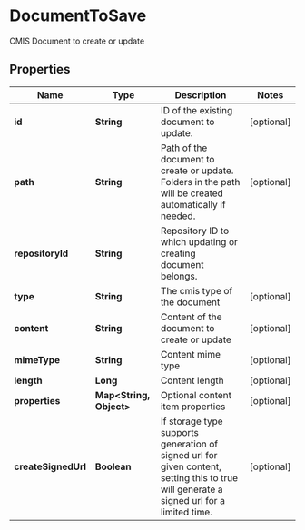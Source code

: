 

# DocumentToSave

CMIS Document to create or update

## Properties

| Name | Type | Description | Notes |
|------------ | ------------- | ------------- | -------------|
|**id** | **String** | ID of the existing document to update. |  [optional] |
|**path** | **String** | Path of the document to create or update. Folders in the path will be created automatically if needed. |  [optional] |
|**repositoryId** | **String** | Repository ID to which updating or creating document belongs. |  |
|**type** | **String** | The cmis type of the document |  [optional] |
|**content** | **String** | Content of the document to create or update |  [optional] |
|**mimeType** | **String** | Content mime type |  [optional] |
|**length** | **Long** | Content length |  [optional] |
|**properties** | **Map&lt;String, Object&gt;** | Optional content item properties |  [optional] |
|**createSignedUrl** | **Boolean** | If storage type supports generation of signed url for given content, setting this to true will generate a signed url for a limited time. |  [optional] |




